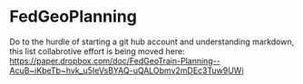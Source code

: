 # FedGeoPlanning

Do to the hurdle of starting a git hub account and understanding markdown, this list collabrotive effort is being moved here: https://paper.dropbox.com/doc/FedGeoTrain-Planning--AcuB~iKbeTb~hvk_u5IeVsBYAQ-uQALObmv2mDEc3Tuw9UWi
